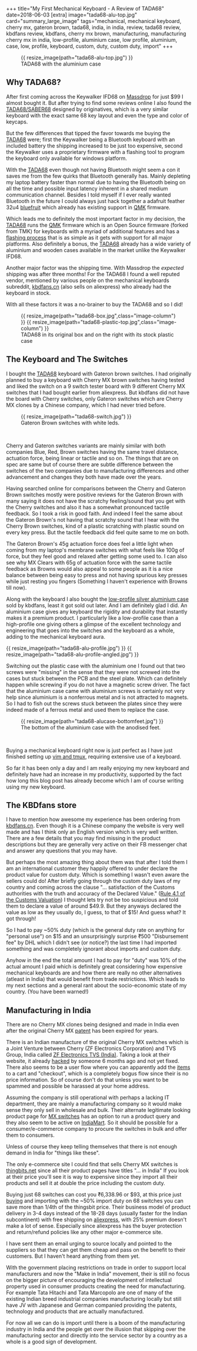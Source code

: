 +++
title="My First Mechanical Keyboard - A Review of TADA68"
date=2018-06-03
[extra]
image="tada68-alu-top.jpg"
card="summary_large_image"
tags="mechanical, mechanical keyboard, cherry mx, gateron brown, tada68, india, in india, review, tada68 review, kbdfans review, kbdfans, cherry mx brown, manufacturing, manufacturing cherry mx in india, low-profile, aluminium case, low profile, aluminium, case, low, profile, keyboard, custom, duty, custom duty, import"
+++

<figure>
{{ resize_image(path="tada68-alu-top.jpg") }}
<figcaption> TADA68 with the aluminium case</figcaption>
</figure>

## Why TADA68? 

After first coming across the Keywalker IFD68 on [Massdrop] for just $99
I almost bought it. But after trying to find some reviews online I also
found the [TADA68/SABER68][TADA68] designed by originatives, which is a very similar keyboard
with the exact same 68 key layout and even the type and color of keycaps.

But the few differences that tipped the favor towards me buying the [TADA68]
were; first the Keywalker being a Bluetooth keyboard with an included battery
the shipping increased to be just too expensive, second the Keywalker uses a proprietary
firmware with a flashing tool to program the keyboard only available for windows
platform.

<!-- more -->

With the [TADA68] even though not having Bluetooth might seem a con it saves me
from the few quirks that Bluetooth generally has. Mainly depleting my laptop
battery faster than normal due to having the Bluetooth being on all the time and
possible input latency inherent in a shared medium communication channel. 
Besides I told myself if I ever really wanted Bluetooth in the future I could
always just hack together a adafruit feather 32u4 [bluefruit] which already has existing
support in [QMK] firmware.

Which leads me to definitely the most important factor
in my decision, the [TADA68] runs the [QMK] firmware which is an Open Source firmware
(forked from TMK) for keyboards with a myriad of additional features and
has a [flashing process][2] that is as simple as it gets with support for all major
platforms.
Also definitely a bonus, the [TADA68] already has a wide variety of aluminium
and wooden cases available in the market unlike the Keywalker IFD68.

Another major factor was the shipping time. With Massdrop the *expected* shipping
was after three months! For the TADA68 I found a well reputed vendor,
mentioned by various people on the mechanical keyboards subreddit, [kbdfans.cn][KBD]
(also sells on aliexpress) who already had the keyboard in stock.

With all these factors it was a no-brainer to buy the TADA68 and so I did!

<figure>
<div class="image-row">
    {{ resize_image(path="tada68-box.jpg",class="image-column") }}
    {{ resize_image(path="tada68-plastic-top.jpg",class="image-column") }}
</div>
<figcaption>TADA68 in its original box and on the right with its stock plastic case</figcaption>
</figure>

## The Keyboard and The Switches

I bought the [TADA68] keyboard with Gateron brown switches. I had originally planned
to buy a keyboard with Cherry MX brown switches having tested and liked the switch
on a 9 switch tester board with 9 different Cherry MX switches that I had bought
earlier from aliexpress. But kbdfans did not have the board with Cherry switches,
only Gateron switches which are Cherry MX clones by a Chinese company, which I had
never tried before.

<figure>
    {{ resize_image(path="tada68-switch.jpg") }}
<figcaption>Gateron Brown switches with white leds.</figcaption>
</figure>
</br>

Cherry and Gateron switches variants are mainly similar with both companies Blue,
Red, Brown switches having the same travel distance, actuation force, being linear
or tactile and so on. The things that are on spec are same but of course there are
subtle difference between the switches of the two companies due to manufacturing
differences and other advancement and changes they both have made over the years.

Having searched online for comparisons between the Cherry and Gateron Brown
switches mostly were positive reviews for the Gateron Brown with many saying it
does not have the scratchy feeling/sound that you get with the Cherry switches
and also it has a somewhat pronounced tactile feedback. So I took a risk in
good faith.
And indeed I feel the same about the Gateron Brown's not having that scratchy
sound that I hear with the Cherry Brown switches, kind of a plastic scratching with plastic
sound on every key press. But the tactile feedback did feel quite same to me on both.

The Gateron Brown's 45g actuation force does feel a little light when coming from
my laptop's membrane switches with what feels like 100g of force,
but they feel good and relaxed after getting some used to. I can also see why
MX Clears with 65g of actuation force with the same tactile feedback as Browns would also
appeal to some people as it is a nice balance between being easy to press
and not having spurious key presses while just resting you fingers (Something
I haven't experience with Browns till now).

Along with the keyboard I also bought the [low-profile silver aluminium case][3]
sold by kbdfans, least it got sold out later. And I am definitely glad I did.
An aluminium case gives any keyboard the rigidity and durability that instantly makes
it a premium product. I particularly like a low-profile case than a high-profile one
giving others a glimpse of the excellent technology and engineering that goes into the switches
and the keyboard as a whole, adding to the mechanical keyboard aura.

{{ resize_image(path="tada68-alu-profile.jpg") }}
{{ resize_image(path="tada68-alu-profile-angled.jpg") }}

Switching out the plastic case with the aluminium one I found out that two screws
were "missing" in the sense that they were not screwed into the cases but stuck between
the PCB and the steel plate. Which can definitely happen while screwing if you
do not have a magnetic screw driver. The fact that the aluminium case came with
aluminium screws is certainly not very help since aluminium is a nonferrous metal
and is not attracted to magnets. So I had to fish out the screws stuck between
the plates since they were indeed made of a ferrous metal and used them to replace
the case.

<figure>
    {{ resize_image(path="tada68-alucase-bottomfeet.jpg") }}
<figcaption>The bottom of the aluminium case with the anodised feet.</figcaption>
</figure>
<br/>

Buying a mechanical keyboard right now is just perfect as I have just finished
setting up [vim and tmux][vim-blog], requiring extensive use of a
keyboard.

So far it has been only a day and I am really enjoying my new keyboard and 
definitely have had an increase in my productivity, supported
by the fact how long this blog post has already become which I am of course
writing using my new keyboard.

## The KBDfans store

I have to mention how awesome my experience has been ordering from [kbdfans.cn][KBD].
Even though it is a Chinese company the website is very well made
and has I think only an English version which is very well written. There 
are a few details that you may find missing in the product descriptions but they are
generally very active on their FB messenger chat and answer any questions that you may
have.

But perhaps the most amazing thing about them was that after I told them
I am an international customer they happily offered to under declare the product
value for custom duty. Which is something I wasn't even aware 
the sellers could do! After briefly going through the custom duty laws of my
country and coming across the clause "... satisfaction of the Customs authorities with the truth and
accuracy of the Declared Value." ([Rule 4.1 of the Customs Valuation][1]) I thought
lets try not be too suspicious and told them to declare a value of around $49.9.
But they anyways declared the value as low as they usually do, I guess, to that of
$15! And guess what? It got through!

So I had to pay ~50% duty (which is the general duty rate on anything for
"personal use") on $15 and an unsurprisingly surprise ₹500 "Disbursement fee"
by DHL which I didn't see (or notice?) the last time I had imported something
and was completely ignorant about imports and custom duty.

Anyhow in the end the total amount I had to pay for "duty" was 10% of the actual
amount I paid which is definitely great considering how expensive mechanical keyboards
are and how there are really no other alternatives (atleast in India) that would
benefit from trade restrictions. Which leads to my next sections and a general
rant about the socio-economic state of my country. (You have been warned!)

## Manufacturing in India

There are no Cherry MX clones being designed and made in India even after the 
original Cherry MX [patent][12] has been expired for years.

There is an Indian manufacture of the original Cherry MX switches which is a 
Joint Venture between Cherry (ZF Electronics Corporation) and TVS Group, India
called [ZF Electronics TVS (India)][6]. Taking a look at their website, it
already [hacked][4] by someone 6 months ago and not yet fixed. There also seems
to be a user flow where you can apparently add the [items][7] to a cart and "checkout",
which is a completely bogus flow since their is no price information.
So of course don't do that unless you want to be spammed and possible be harassed
at your home address.

Assuming the company is still operational with perhaps a lacking IT department, they
are mainly a manufacturing company so it would make sense they only sell in wholesale
and bulk. Their alternate legitimate looking product page for [MX switches][5]
has an option to run a product query and they also seem to be active on
[IndiaMart][9]. So it should be possible for a consumer/e-commerce company
to procure the switches in bulk and offer them to consumers.

Unless of course they keep telling themselves that there is not enough demand
in India for "things like these".

The only e-commerce site I could find that sells Cherry MX switches is
[thingbits.net][10] since all their product pages have titles "... in India"
If you look at their price you'll see it is way to expensive since they import
all their products and sell it at double the price including the custom duty.

Buying just 68 switches can cost you ₹6,338.96 or $93, at this price just 
[buying][11] and importing with the ~50% import duty on 68 switches you can 
save more than 1/4th of the thingsbit price. Their business model of product 
delivery in 3-4 days instead of the 18-28 days (usually faster for the Indian 
subcontinent) with free shipping on [aliexpress](https://aliexpress.com), 
with 25% premium doesn't make a lot of sense.
Especially since aliexpress has the buyer protection and return/refund policies like
any other major e-commerce site.

I have sent them an email urging to source locally and pointed to the suppliers
so that they can get them cheap and pass on the benefit to their customers. 
But I haven't heard anything from them yet.

 With the government placing restrictions on trade in order to support
local manufacturers and now the "Make in India" movement, their is still no focus
on the bigger picture of encouraging the development of intellectual property 
used in consumer products creating the need for manufacturing.
For example Tata Hitachi and Tata Marcopolo are one of many of the existing Indian breed
industrial companies manufacturing locally but still have JV with Japanese and German
companied providing the patents, technology and products that are actually
manufactured.

For now all we can do is import until there is a boom of the manufacturing industry
in India and the people get over the illusion that skipping over the manufacturing
sector and directly into the service sector by a country as a whole is a good sign of
development.

[vim-blog]: @/blog/vim-and-tmux/index.md
[bluefruit]: https://www.adafruit.com/product/2829
[Massdrop]: https://www.massdrop.com/buy/keywalker-68-bluetooth-mechanical-keyboard#description?referer=8MUP7X
[TADA68]: https://kbdfans.cn/products/tada68-mechanical-keyboard-gateron-swtich-65-layout-dye-sub-keycaps-cherry-profils?spr_ref=5b12bce
[KBD]: https://kbdfans.myshopify.com?spr_ref=5b12bce
[QMK]: https://github.com/qmk/qmk_firmware
[1]: http://www.customsandforeigntrade.com/Customs%20Valuation.pdf
[2]: https://github.com/ravicious/TADA68
[3]: https://kbdfans.cn/products/kbdfans-tada68-aluminum-case?variant=2403415687181&spr_ref=5b12bce
[4]: http://zftvs.co.in/category/uncategorized/
[5]: http://zftvs.co.in/ZFTVS1/MX.php
[6]: http://zftvs.co.in/ZFTVS1/default.php
[7]: http://zftvs.co.in/product/xs-trackball-keyboard-g84-5400/
[8]: http://zftvs.co.in/product/mx-series/
[9]: https://www.indiamart.com/proddetail/key-switch-mx-series-8369799588.html
[10]: https://www.thingbits.net/products/cherry-mx-switch
[11]: https://www.aliexpress.com/item/Original-Cherry-mx-switch-3-pin-mechanical-keyboard-brown-blue-red-white-clear-silver-slilent-black/32839844484.html?spm=2114.search0104.3.3.53614dcejrotv0&ws_ab_test=searchweb0_0,searchweb201602_2_10152_10151_10065_10344_10068_10342_10343_10059_10340_10341_308_10696_100031_10084_10083_10103_10618_10624_10307_10623_10622_10621_10620,searchweb201603_25,ppcSwitch_5&algo_expid=9cf6af5d-4175-436a-8131-544b32d0aa64-0&algo_pvid=9cf6af5d-4175-436a-8131-544b32d0aa64&priceBeautifyAB=0
[12]: https://patents.google.com/patent/US4467160
